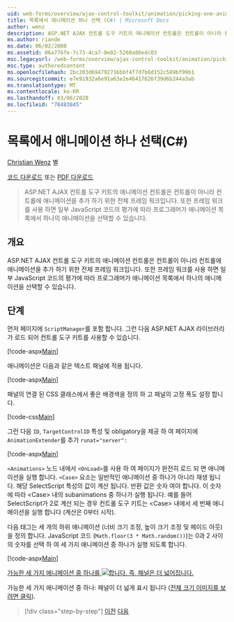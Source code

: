 ```yaml
---
uid: web-forms/overview/ajax-control-toolkit/animation/picking-one-animation-out-of-a-list-cs
title: 목록에서 애니메이션 하나 선택 (C#) | Microsoft Docs
author: wenz
description: ASP.NET AJAX 컨트롤 도구 키트의 애니메이션 컨트롤은 컨트롤이 아니라 컨트롤에 애니메이션을 추가 하기 위한 전체 프레임 워크입니다. 프레임 워크도 허용 (.
ms.author: riande
ms.date: 06/02/2008
ms.assetid: 06a776fe-7c73-4ca7-8e02-5260a86edc03
msc.legacyurl: /web-forms/overview/ajax-control-toolkit/animation/picking-one-animation-out-of-a-list-cs
msc.type: authoredcontent
ms.openlocfilehash: 2bc203d694792716bbf4f7d7b8d152c589bf99b1
ms.sourcegitcommit: e7e91932a6e91a63e2e46417626f39d6b244a3ab
ms.translationtype: MT
ms.contentlocale: ko-KR
ms.lasthandoff: 03/06/2020
ms.locfileid: "78483845"
---
```

# <a name="picking-one-animation-out-of-a-list-c"></a>목록에서 애니메이션 하나 선택(C#)

[Christian Wenz](https://github.com/wenz) 별

[코드 다운로드](https://download.microsoft.com/download/f/9/a/f9a26acd-8df4-4484-8a18-199e4598f411/Animation5.cs.zip) 또는 [PDF 다운로드](https://download.microsoft.com/download/6/7/1/6718d452-ff89-4d3f-a90e-c74ec2d636a3/animation5CS.pdf)

> ASP.NET AJAX 컨트롤 도구 키트의 애니메이션 컨트롤은 컨트롤이 아니라 컨트롤에 애니메이션을 추가 하기 위한 전체 프레임 워크입니다. 또한 프레임 워크를 사용 하면 일부 JavaScript 코드의 평가에 따라 프로그래머가 애니메이션 목록에서 하나의 애니메이션을 선택할 수 있습니다.

## <a name="overview"></a>개요

ASP.NET AJAX 컨트롤 도구 키트의 애니메이션 컨트롤은 컨트롤이 아니라 컨트롤에 애니메이션을 추가 하기 위한 전체 프레임 워크입니다. 또한 프레임 워크를 사용 하면 일부 JavaScript 코드의 평가에 따라 프로그래머가 애니메이션 목록에서 하나의 애니메이션을 선택할 수 있습니다.

## <a name="steps"></a>단계

먼저 페이지에 `ScriptManager`를 포함 합니다. 그런 다음 ASP.NET AJAX 라이브러리가 로드 되어 컨트롤 도구 키트를 사용할 수 있습니다.

[!code-aspx[Main](picking-one-animation-out-of-a-list-cs/samples/sample1.aspx)]

애니메이션은 다음과 같은 텍스트 패널에 적용 됩니다.

[!code-aspx[Main](picking-one-animation-out-of-a-list-cs/samples/sample2.aspx)]

패널의 연결 된 CSS 클래스에서 좋은 배경색을 정의 하 고 패널의 고정 폭도 설정 합니다.

[!code-css[Main](picking-one-animation-out-of-a-list-cs/samples/sample3.css)]

그런 다음 `ID`, `TargetControlID` 특성 및 obligatory을 제공 하 여 페이지에 `AnimationExtender`를 추가 `runat="server":`

[!code-aspx[Main](picking-one-animation-out-of-a-list-cs/samples/sample4.aspx)]

`<Animations>` 노드 내에서 `<OnLoad>`를 사용 하 여 페이지가 완전히 로드 되 면 애니메이션을 실행 합니다. `<Case>` 요소는 일반적인 애니메이션 중 하나가 아니라 재생 됩니다. 해당 SelectScript 특성의 값이 계산 됩니다. 반환 값은 숫자 여야 합니다. 이 숫자에 따라 &lt;Case&gt; 내의 subanimations 중 하나가 실행 됩니다. 예를 들어 SelectScript가 2로 계산 되는 경우 컨트롤 도구 키트는 &lt;Case&gt; 내에서 세 번째 애니메이션을 실행 합니다 (계산은 0부터 시작).

다음 태그는 세 개의 하위 애니메이션 (너비 크기 조정, 높이 크기 조정 및 페이드 아웃)을 정의 합니다. JavaScript 코드 (`Math.floor(3 * Math.random())`)는 0과 2 사이의 숫자를 선택 하 여 세 가지 애니메이션 중 하나가 실행 되도록 합니다.

[!code-aspx[Main](picking-one-animation-out-of-a-list-cs/samples/sample5.aspx)]

[가능한 세 가지 애니메이션 중 하나를 ![합니다. 즉, 패널은 더 넓어집니다.](picking-one-animation-out-of-a-list-cs/_static/image2.png)](picking-one-animation-out-of-a-list-cs/_static/image1.png)

가능한 세 가지 애니메이션 중 하나: 패널이 더 넓게 표시 됩니다 ([전체 크기 이미지를 보려면 클릭](picking-one-animation-out-of-a-list-cs/_static/image3.png)).

> [!div class="step-by-step"]
> [이전](animation-depending-on-a-condition-cs.md)
> [다음](animating-in-response-to-user-interaction-cs.md)
